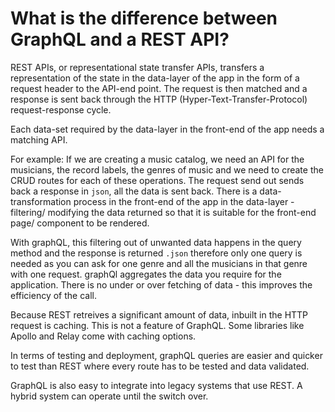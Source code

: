 # What is the difference between GraphQL and a REST API?

REST APIs, or representational state transfer APIs, transfers a representation of the state in the data-layer of the app in the form of a request header to the API-end point. The request is then matched and a response is sent back through the HTTP (Hyper-Text-Transfer-Protocol) request-response cycle.

Each data-set required by the data-layer in the front-end of the app needs a matching API.

For example: If we are creating a music catalog, we need an API for the musicians, the record labels, the genres of music and we need to create the CRUD routes for each of these operations. The request send out sends back a response in `json`, all the data is sent back. There is a data-transformation process in the front-end of the app in the data-layer - filtering/ modifying the data returned so that it is suitable for the front-end page/ component to be rendered.

With graphQL, this filtering out of unwanted data happens in the query method and the response is returned `.json` therefore only one query is needed as you can ask for one genre and all the musicians in that genre with one request. graphQl aggregates the data you require for the application. There is no under or over fetching of data - this improves the efficiency of the call.

Because REST retreives a significant amount of data, inbuilt in the HTTP request is caching. This is not a feature of GraphQL. Some libraries like Apollo and Relay come with caching options.

In terms of testing and deployment, graphQL queries are easier and quicker to test than REST where every route has to be tested and data validated.

GraphQL is also easy to integrate into legacy systems that use REST. A hybrid system can operate until the switch over.

